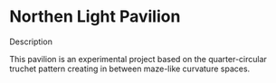 # Northen Light Pavilion

Description

This pavilion is an experimental project based on the quarter-circular truchet pattern creating in between maze-like curvature spaces.